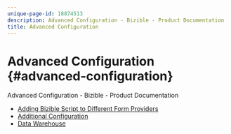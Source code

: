 ```yaml
---
unique-page-id: 18874513
description: Advanced Configuration - Bizible - Product Documentation
title: Advanced Configuration
---
```


# Advanced Configuration {#advanced-configuration}

Advanced Configuration - Bizible - Product Documentation

* [Adding Bizible Script to Different Form Providers](advanced-configuration/adding-bizible-script-to-different-form-providers.md)
* [Additional Configuration](advanced-configuration/additional-configuration.md)
* [Data Warehouse](advanced-configuration/data-warehouse.md)

